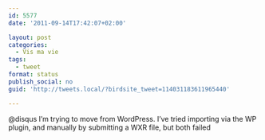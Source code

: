```yaml
---
id: 5577
date: '2011-09-14T17:42:07+02:00'

layout: post
categories:
  - Vis ma vie
tags:
  - tweet
format: status
publish_social: no
guid: 'http://tweets.local/?birdsite_tweet=114031183611965440'

---
```


@disqus I’m trying to move from WordPress. I’ve tried importing via the WP plugin, and manually by submitting a WXR file, but both failed